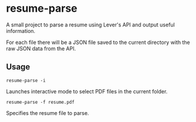 # resume-parse

A small project to parse a resume using Lever's API and output useful information.

For each file there will be a JSON file saved to the current directory with the raw JSON data from the API.

## Usage
```
resume-parse -i
```
Launches interactive mode to select PDF files in the current folder.

```
resume-parse -f resume.pdf
```
Specifies the resume file to parse.
